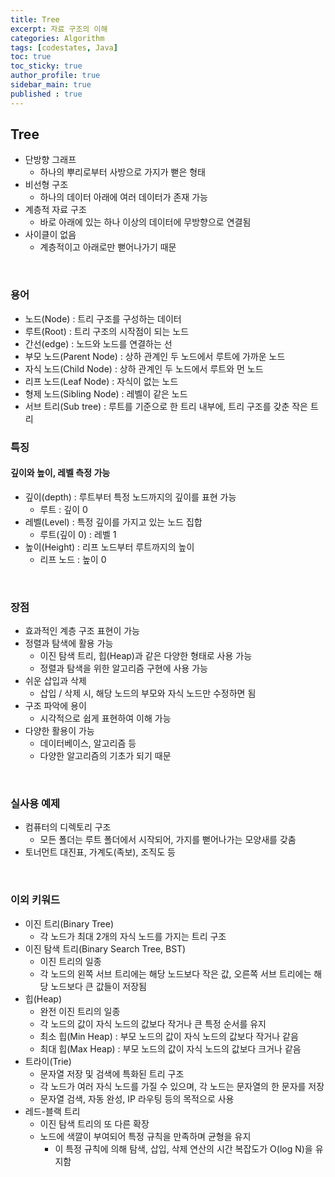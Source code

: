 ```yaml
---
title: Tree
excerpt: 자료 구조의 이해
categories: Algorithm
tags: [codestates, Java]
toc: true
toc_sticky: true
author_profile: true
sidebar_main: true
published : true
---
```


## Tree
- 단방향 그래프
  - 하나의 뿌리로부터 사방으로 가지가 뻗은 형태
- 비선형 구조 
  - 하나의 데이터 아래에 여러 데이터가 존재 가능
- 계층적 자료 구조 
  - 바로 아래에 있는 하나 이상의 데이터에 무방향으로 연결됨
- 사이클이 없음
  - 계층적이고 아래로만 뻗어나가기 때문

<br>

### 용어
- 노드(Node) : 트리 구조를 구성하는 데이터
- 루트(Root) : 트리 구조의 시작점이 되는 노드
- 간선(edge) : 노드와 노드를 연결하는 선
- 부모 노드(Parent Node) : 상하 관계인 두 노드에서 루트에 가까운 노드
- 자식 노드(Child Node) : 상하 관계인 두 노드에서 루트와 먼 노드
- 리프 노드(Leaf Node) : 자식이 없는 노드
- 형제 노드(Sibling Node) : 레벨이 같은 노드
- 서브 트리(Sub tree) : 루트를 기준으로 한 트리 내부에, 트리 구조를 갖춘 작은 트리

### 특징

#### 깊이와 높이, 레벨 측정 가능

- 깊이(depth) : 루트부터 특정 노드까지의 깊이를 표현 가능 
  - 루트 : 깊이 0
- 레벨(Level) : 특정 깊이를 가지고 있는 노드 집합 
  - 루트(깊이 0) : 레벨 1  
- 높이(Height) : 리프 노드부터 루트까지의 높이
  - 리프 노드 : 높이 0
  
<br>

### 장점
- 효과적인 계층 구조 표현이 가능
- 정렬과 탐색에 활용 가능
  - 이진 탐색 트리, 힙(Heap)과 같은 다양한 형태로 사용 가능
  - 정렬과 탐색을 위한 알고리즘 구현에 사용 가능
- 쉬운 삽입과 삭제
  - 삽입 / 삭제 시, 해당 노드의 부모와 자식 노드만 수정하면 됨
- 구조 파악에 용이
  - 시각적으로 쉽게 표현하여 이해 가능
- 다양한 활용이 가능
  - 데이터베이스, 알고리즘 등 
  - 다양한 알고리즘의 기초가 되기 때문

<br>

### 실사용 예제
- 컴퓨터의 디렉토리 구조 
  - 모든 폴더는 루트 폴더에서 시작되어, 가지를 뻗어나가는 모양새를 갖춤
- 토너먼트 대진표, 가계도(족보), 조직도 등

<br>

### 이외 키워드
- 이진 트리(Binary Tree) 
  - 각 노드가 최대 2개의 자식 노드를 가지는 트리 구조
- 이진 탐색 트리(Binary Search Tree, BST) 
  - 이진 트리의 일종
  - 각 노드의 왼쪽 서브 트리에는 해당 노드보다 작은 값, 오른쪽 서브 트리에는 해당 노드보다 큰 값들이 저장됨
- 힙(Heap) 
  - 완전 이진 트리의 일종
  - 각 노드의 값이 자식 노드의 값보다 작거나 큰 특정 순서를 유지
  - 최소 힙(Min Heap) : 부모 노드의 값이 자식 노드의 값보다 작거나 같음
  - 최대 힙(Max Heap) : 부모 노드의 값이 자식 노드의 값보다 크거나 같음
- 트라이(Trie)
  - 문자열 저장 및 검색에 특화된 트리 구조
  - 각 노드가 여러 자식 노드를 가질 수 있으며, 각 노드는 문자열의 한 문자를 저장
  - 문자열 검색, 자동 완성, IP 라우팅 등의 목적으로 사용
- 레드-블랙 트리
  - 이진 탐색 트리의 또 다른 확장
  - 노드에 색깔이 부여되어 특정 규칙을 만족하며 균형을 유지
    - 이 특정 규칙에 의해 탐색, 삽입, 삭제 연산의 시간 복잡도가 O(log N)을 유지함
